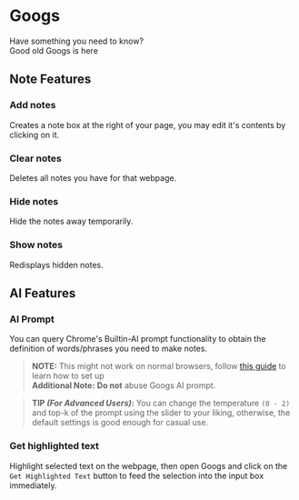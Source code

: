 # Googs

Have something you need to know? <br>
Good old Googs is here

## Note Features

### Add notes

Creates a note box at the right of your page, you may edit it's contents by clicking on it.

### Clear notes

Deletes all notes you have for that webpage.

### Hide notes

Hide the notes away temporarily.

### Show notes

Redisplays hidden notes.

## AI Features

### AI Prompt

You can query Chrome's Builtin-AI prompt functionality to obtain the definition of words/phrases you need to make notes.

> **NOTE:** This might not work on normal browsers, follow [this guide](
https://docs.google.com/document/d/1VG8HIyz361zGduWgNG7R_R8Xkv0OOJ8b5C9QKeCjU0c/edit?tab=t.0) to learn how to set up <br>
> **Additional Note:** **Do not** abuse Googs AI prompt.

> **TIP _(For Advanced Users)_:** You can change the temperature `(0 - 2)` and top-k of the prompt using the slider to your liking, otherwise, the default settings is good enough for casual use.

### Get highlighted text

Highlight selected text on the webpage, then open Googs and click on the `Get Highlighted Text` button to feed the selection into the input box immediately.